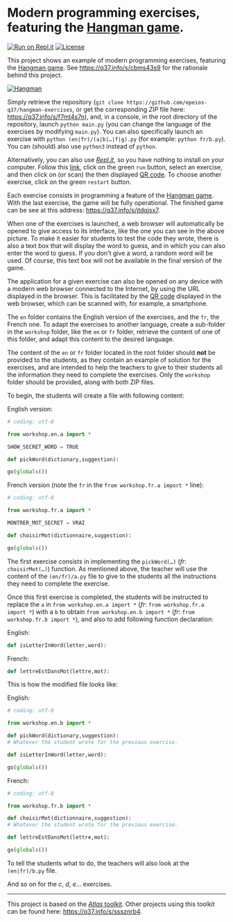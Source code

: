 # Modern programming exercises, featuring the [Hangman game](https://q37.info/s/gtdtk4hp).

[![Run on Repl.it](https://repl.it/badge/github/epeios-q37/hangman-exercises)](https://q37.info/s/z3whmbfz) [![License](https://img.shields.io/pypi/l/atlastk.svg?style=plastic)](https://github.com/epeios-q37/hangman-exercises/blob/master/LICENSE)

This project shows an example of modern programming exercises, featuring the [Hangman game](https://q37.info/s/gtdtk4hp). See <https://q37.info/s/cbms43s9> for the rationale behind this project.

[![Hangman](https://q37.info/s/pnmjfw39)](https://q37.info/s/jtdqjsx7)

Simply retrieve the repository (`git clone https://github.com/epeios-q37/hangman-exercises`, or get the corresponding *ZIP* file here: <https://q37.info/s/f7mt4s7n>), and, in a console, in the root directory of the repository, launch `python main.py` (you can change the language of the exercises by modifying `main.py`). You can also specifically launch an exercise with `python (en|fr)/(a|b|…|f|g).py` (for example: `python fr/b.py`). You can (should) also use `python3` instead of `python`.

Alternatively, you can also use [*Repl.it*](https://q37.info/s/srnnb7hj), so you have nothing to install on your computer. Follow this [link](https://q37.info/s/z3whmbfz), click on the green `run` button, select an exercise, and then click on (or scan) the then displayed [QR code](https://q37.info/s/3pktvrj7). To choose another exercise, click on the green `restart` button.

Each exercise consists in programming a feature of the [Hangman game](https://q37.info/s/gtdtk4hp). With the last exercise, the game will be fully operational. The finished game can be see at this address: <https://q37.info/s/jtdqjsx7>.

When one of the exercises is launched, a web browser will automatically be opened to give access to its interface, like the one you can see in the above picture. To make it easier for students to test the code they wrote, there is also a text box that will display the word to guess, and in which you can also enter the word to guess. If you don't give a word, a random word will be used. Of course, this text box will not be available in the final version of the game.

The application for a given exercise can also be opened on any device with a modern web browser connected to the Internet, by using the URL displayed in the browser. This is facilitated by the [QR code](https://q37.info/s/3pktvrj7) displayed in the web browser, which can be scanned with, for example, a smartphone.

The `en` folder contains the English version of the exercises, and the `fr`, the French one. To adapt the exercises to another language, create a sub-folder in the `workshop` folder, like the `en` or `fr` folder, retrieve the content of one of this folder, and adapt this content to the desired language.

The content of the `en` or `fr` folder located in the root folder should **not** be provided to the students, as they contain an example of solution for the exercises, and are intended to help the teachers to give to their students all the information they need to complete the exercises. Only the `workshop` folder should be provided, along with both ZIP files.

To begin, the students will create a file with following content:

English version:

```python
# coding: utf-8

from workshop.en.a import *

SHOW_SECRET_WORD = TRUE

def pickWord(dictionary,suggestion):

go(globals())
```

French version (note the `fr` in the `from workshop.fr.a import *` line):

```python
# coding: utf-8

from workshop.fr.a import *

MONTRER_MOT_SECRET = VRAI

def choisirMot(dictionnaire,suggestion):

go(globals())
```

The first exercise consists in implementing the `pickWord(…)` (*fr*: `choisirMot(…)`) function. As mentioned above, the teacher will use the content of the `(en/fr)/a.py` file to give to the students all the instructions they need to complete the exercise.

Once this first exercise is completed, the students will be instructed to replace the `a` in `from workshop.en.a import *` (*fr*: `from workshop.fr.a import *`) with a `b` to obtain `from workshop.en.b import *` (*fr*: `from workshop.fr.b import *`), and also to add following function declaration:

English:

```python
def isLetterInWord(letter,word):
```

French:

```python
def lettreEstDansMot(lettre,mot):
```

This is how the modified file looks like:

English:

```python
# coding: utf-8

from workshop.en.b import *

def pickWord(dictionary,suggestion):
# Whatever the student wrote for the previous exercise.

def isLetterInWord(letter,word):

go(globals())
```

French:

```python
# coding: utf-8

from workshop.fr.b import *

def choisirMot(dictionnaire,suggestion):
# Whatever the student wrote for the previous exercise.

def lettreEstDansMot(lettre,mot):

go(globals())
```

To tell the students what to do, the teachers will also look at the `(en|fr)/b.py` file.

And so on for the *c*, *d*, *e*… exercises.

---

This project is based on the [*Atlas* toolkit](https://atlastk.org). Other projects using this toolkit can be found here: <https://q37.info/s/sssznrb4>.
